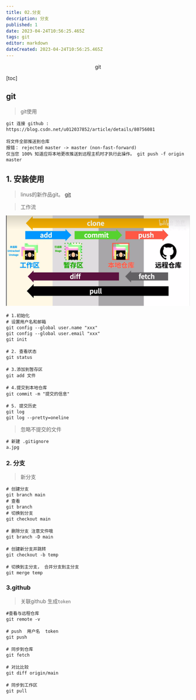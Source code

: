 ```yaml
---
title: 02.分支
description: 分支
published: 1
date: 2023-04-24T10:56:25.465Z
tags: git
editor: markdown
dateCreated: 2023-04-24T10:56:25.465Z
---
```


<center>git</center>







[toc]





## git

> git使用

```shell
git 连接 github :   https://blog.csdn.net/u012037852/article/details/80756081

将文件全部推送到仓库
报错： rejected master -> master (non-fast-forward)
仅当您 100% 知道应将本地更改推送到远程主机时才执行此操作。 git push -f origin master 
```



## 1. 安装使用

> linus的新作品git。 [git](https://git-scm.com/)

> 工作流

![image-20230302135511914.png](/版本控制/image-20230302135511914.png)

```shell
# 1.初始化
# 设置用户名和邮箱
git config --global user.name "xxx"
git config --global user.email "xxx"
git init

# 2. 查看状态
git status

# 3.添加到暂存区
git add 文件

# 4.提交到本地仓库
git commit -m "提交的信息"

# 5. 提交历史
git log 
git log --pretty=oneline
```

>  忽略不提交的文件

```shell
# 新建 .gitignore
a.jpg
```



### 2. 分支

> 新分支

```shell
# 创建分支
git branch main 
# 查看
git branch 
# 切换到分支
git checkout main

# 删除分支 注意文件哦
git branch -D main

# 创建新分支并跳转
git checkout -b temp

# 切换到主分支， 合并分支到主分支
git merge temp
```



### 3.github

> 关联github   生成`token`

```shell
#查看与远程仓库
git remote -v

# push  用户名  token
git push 

# 同步到仓库
git fetch 

# 对比比较
git diff origin/main

# 同步到工作区
git pull
```















